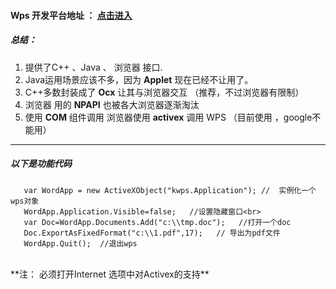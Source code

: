 



#### Wps 开发平台地址 ： [点击进入](https://open.wps.cn/docs/office)
##### 总结：
1. 提供了C++ 、Java 、 浏览器 接口.
1. Java运用场景应该不多，因为 **Applet** 现在已经不让用了。
1. C++多数封装成了 **Ocx** 让其与浏览器交互 （推荐，不过浏览器有限制）
1. 浏览器 用的 **NPAPI** 也被各大浏览器逐渐淘汰
1. 使用 **COM** 组件调用 浏览器使用 **activex** 调用 WPS （目前使用 ，google不能用）
****
##### 以下是功能代码
```
   var WordApp = new ActiveXObject("kwps.Application"); //  实例化一个wps对象
   WordApp.Application.Visible=false;   //设置隐藏窗口<br>
   var Doc=WordApp.Documents.Add("c:\\tmp.doc");   //打开一个doc
   Doc.ExportAsFixedFormat("c:\\1.pdf",17);   // 导出为pdf文件
   WordApp.Quit();  //退出wps 
```
<br>
**注： 必须打开Internet 选项中对Activex的支持**




